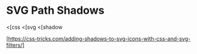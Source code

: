 # SVG Path Shadows
<[css
<[svg
<[shadow

[https://css-tricks.com/adding-shadows-to-svg-icons-with-css-and-svg-filters/]

